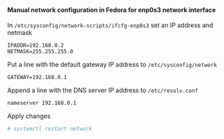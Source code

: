 
#### Manual network configuration in Fedora for enp0s3 network interface  

In `/etc/sysconfig/network-scripts/ifcfg-enp0s3` set an IP address and netmask

```text
IPADDR=192.168.0.2
NETMASK=255.255.255.0
```

Put a line with the default gateway IP address to `/etc/sysconfig/network`

```console
GATEWAY=192.168.0.1
```

Append a line with the DNS server IP address to `/etc/resolv.conf`

```console
nameserver 192.168.0.1
```

Apply changes

```bash
# systemctl restart network
```
